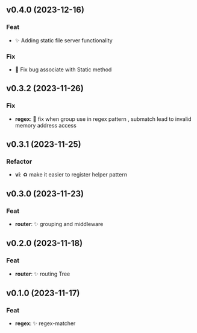 ## v0.4.0 (2023-12-16)

### Feat

- ✨ Adding static file server functionality

### Fix

- 🐛 Fix bug associate with Static method

## v0.3.2 (2023-11-26)

### Fix

- **regex**: 🐛 fix when group use in regex pattern , submatch lead to invalid memory address access

## v0.3.1 (2023-11-25)

### Refactor

- **vi**: ♻️ make it easier to register helper pattern

## v0.3.0 (2023-11-23)

### Feat

- **router**: ✨ grouping and middleware

## v0.2.0 (2023-11-18)

### Feat

- **router**: ✨ routing Tree

## v0.1.0 (2023-11-17)

### Feat

- **regex**: ✨ regex-matcher
